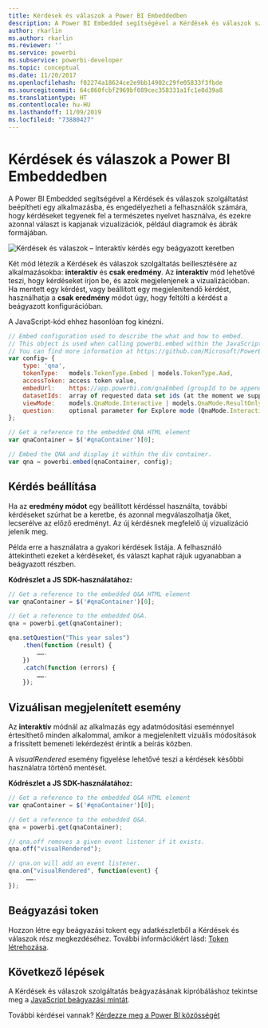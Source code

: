 ```yaml
---
title: Kérdések és válaszok a Power BI Embeddedben
description: A Power BI Embedded segítségével a Kérdések és válaszok szolgáltatást beépítheti egy alkalmazásba, és engedélyezheti a felhasználók számára, hogy kérdéseket tegyenek fel a természetes nyelvet használva.
author: rkarlin
ms.author: rkarlin
ms.reviewer: ''
ms.service: powerbi
ms.subservice: powerbi-developer
ms.topic: conceptual
ms.date: 11/20/2017
ms.openlocfilehash: f02274a18624ce2e9bb14902c29fe05833f3fbde
ms.sourcegitcommit: 64c860fcbf2969bf089cec358331a1fc1e0d39a8
ms.translationtype: HT
ms.contentlocale: hu-HU
ms.lasthandoff: 11/09/2019
ms.locfileid: "73880427"
---
```

# <a name="qa-in-power-bi-embedded"></a>Kérdések és válaszok a Power BI Embeddedben

A Power BI Embedded segítségével a Kérdések és válaszok szolgáltatást beépítheti egy alkalmazásba, és engedélyezheti a felhasználók számára, hogy kérdéseket tegyenek fel a természetes nyelvet használva, és ezekre azonnal választ is kapjanak vizualizációk, például diagramok és ábrák formájában.

![Kérdések és válaszok – Interaktív kérdés egy beágyazott keretben](media/qanda/embedded-qanda.gif)

Két mód létezik a Kérdések és válaszok szolgáltatás beillesztésére az alkalmazásokba: **interaktív** és **csak eredmény**. Az **interaktív** mód lehetővé teszi, hogy kérdéseket írjon be, és azok megjelenjenek a vizualizációban. Ha mentett egy kérdést, vagy beállított egy megjelenítendő kérdést, használhatja a **csak eredmény** módot úgy, hogy feltölti a kérdést a beágyazott konfigurációban.

A JavaScript-kód ehhez hasonlóan fog kinézni.

```javascript
// Embed configuration used to describe the what and how to embed.
// This object is used when calling powerbi.embed within the JavaScript API.
// You can find more information at https://github.com/Microsoft/PowerBI-JavaScript/wiki/Embed-Configuration-Details.
var config= {
    type: 'qna',
    tokenType:   models.TokenType.Embed | models.TokenType.Aad,
    accessToken: access token value,
    embedUrl:    https://app.powerbi.com/qnaEmbed (groupId to be appended as query parameter if required),
    datasetIds:  array of requested data set ids (at the moment we support only one dataset),
    viewMode:    models.QnaMode.Interactive | models.QnaMode.ResultOnly,
    question:    optional parameter for Explore mode (QnaMode.Interactive) and mandatory for Render Result mode (QnaMode.ResultOnly)
};

// Get a reference to the embedded QNA HTML element
var qnaContainer = $('#qnaContainer')[0];

// Embed the QNA and display it within the div container.
var qna = powerbi.embed(qnaContainer, config);
```

## <a name="set-question"></a>Kérdés beállítása

Ha az **eredmény módot** egy beállított kérdéssel használta, további kérdéseket szúrhat be a keretbe, és azonnal megválaszolhatja őket, lecserélve az előző eredményt. Az új kérdésnek megfelelő új vizualizáció jelenik meg.

Példa erre a használatra a gyakori kérdések listája. A felhasználó áttekintheti ezeket a kérdéseket, és választ kaphat rájuk ugyanabban a beágyazott részben.

**Kódrészlet a JS SDK-használatához:**  

```javascript
// Get a reference to the embedded Q&A HTML element
var qnaContainer = $('#qnaContainer')[0];

// Get a reference to the embedded Q&A.
qna = powerbi.get(qnaContainer);

qna.setQuestion("This year sales")
    .then(function (result) {
        …….
    })
    .catch(function (errors) {
        …….
    });
```

## <a name="visual-rendered-event"></a>Vizuálisan megjelenített esemény

Az **interaktív** módnál az alkalmazás egy adatmódosítási eseménnyel értesíthető minden alkalommal, amikor a megjelenített vizuális módosítások a frissített bemeneti lekérdezést érintik a beírás közben.

A *visualRendered* esemény figyelése lehetővé teszi a kérdések későbbi használatra történő mentését. 

**Kódrészlet a JS SDK-használatához:**  

```javascript
// Get a reference to the embedded Q&A HTML element
var qnaContainer = $('#qnaContainer')[0];

// Get a reference to the embedded Q&A.
qna = powerbi.get(qnaContainer);

// qna.off removes a given event listener if it exists.
qna.off("visualRendered");

// qna.on will add an event listener.
qna.on("visualRendered", function(event) {
     …….
});
```

## <a name="embed-token"></a>Beágyazási token

Hozzon létre egy beágyazási tokent egy adatkészletből a Kérdések és válaszok rész megkezdéséhez. További információkért lásd: [Token létrehozása](https://docs.microsoft.com/rest/api/power-bi/embedtoken).

## <a name="next-steps"></a>Következő lépések

A Kérdések és válaszok szolgáltatás beágyazásának kipróbáláshoz tekintse meg a [JavaScript beágyazási mintát](https://microsoft.github.io/PowerBI-JavaScript/demo/).

További kérdései vannak? [Kérdezze meg a Power BI közösségét](https://community.powerbi.com/)
